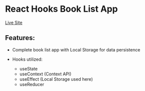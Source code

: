 # React Hooks Book List App

[Live Site](https://alexcurran-books-app.netlify.app/)

## Features:

* Complete book list app with Local Storage for data persistence

* Hooks utilized:
    * useState
    * useContext (Context API)
    * useEffect (Local Storage used here)
    * useReducer